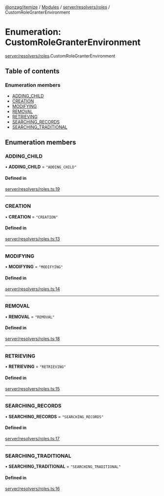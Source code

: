 [@onzag/itemize](../README.md) / [Modules](../modules.md) / [server/resolvers/roles](../modules/server_resolvers_roles.md) / CustomRoleGranterEnvironment

# Enumeration: CustomRoleGranterEnvironment

[server/resolvers/roles](../modules/server_resolvers_roles.md).CustomRoleGranterEnvironment

## Table of contents

### Enumeration members

- [ADDING\_CHILD](server_resolvers_roles.CustomRoleGranterEnvironment.md#adding_child)
- [CREATION](server_resolvers_roles.CustomRoleGranterEnvironment.md#creation)
- [MODIFYING](server_resolvers_roles.CustomRoleGranterEnvironment.md#modifying)
- [REMOVAL](server_resolvers_roles.CustomRoleGranterEnvironment.md#removal)
- [RETRIEVING](server_resolvers_roles.CustomRoleGranterEnvironment.md#retrieving)
- [SEARCHING\_RECORDS](server_resolvers_roles.CustomRoleGranterEnvironment.md#searching_records)
- [SEARCHING\_TRADITIONAL](server_resolvers_roles.CustomRoleGranterEnvironment.md#searching_traditional)

## Enumeration members

### ADDING\_CHILD

• **ADDING\_CHILD** = `"ADDING_CHILD"`

#### Defined in

[server/resolvers/roles.ts:19](https://github.com/onzag/itemize/blob/f2db74a5/server/resolvers/roles.ts#L19)

___

### CREATION

• **CREATION** = `"CREATION"`

#### Defined in

[server/resolvers/roles.ts:13](https://github.com/onzag/itemize/blob/f2db74a5/server/resolvers/roles.ts#L13)

___

### MODIFYING

• **MODIFYING** = `"MODIFYING"`

#### Defined in

[server/resolvers/roles.ts:14](https://github.com/onzag/itemize/blob/f2db74a5/server/resolvers/roles.ts#L14)

___

### REMOVAL

• **REMOVAL** = `"REMOVAL"`

#### Defined in

[server/resolvers/roles.ts:18](https://github.com/onzag/itemize/blob/f2db74a5/server/resolvers/roles.ts#L18)

___

### RETRIEVING

• **RETRIEVING** = `"RETRIEVING"`

#### Defined in

[server/resolvers/roles.ts:15](https://github.com/onzag/itemize/blob/f2db74a5/server/resolvers/roles.ts#L15)

___

### SEARCHING\_RECORDS

• **SEARCHING\_RECORDS** = `"SEARCHING_RECORDS"`

#### Defined in

[server/resolvers/roles.ts:17](https://github.com/onzag/itemize/blob/f2db74a5/server/resolvers/roles.ts#L17)

___

### SEARCHING\_TRADITIONAL

• **SEARCHING\_TRADITIONAL** = `"SEARCHING_TRADITIONAL"`

#### Defined in

[server/resolvers/roles.ts:16](https://github.com/onzag/itemize/blob/f2db74a5/server/resolvers/roles.ts#L16)
